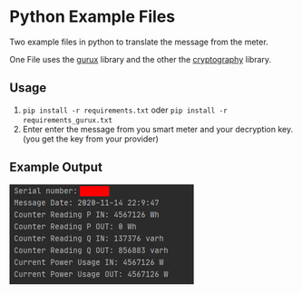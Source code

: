 # Python Example Files
Two example files in python to translate the message from the meter.

One File uses the [gurux](https://github.com/gurux/gurux.dlms.python) library and the other the  [cryptography](https://github.com/pyca/cryptography) library.

## Usage
1. `pip install -r requirements.txt` oder `pip install -r requirements_gurux.txt`
2. Enter enter the message from you smart meter and your decryption key. (you get the key from your provider)



## Example Output
![](../docs/images/python_example_output.png)